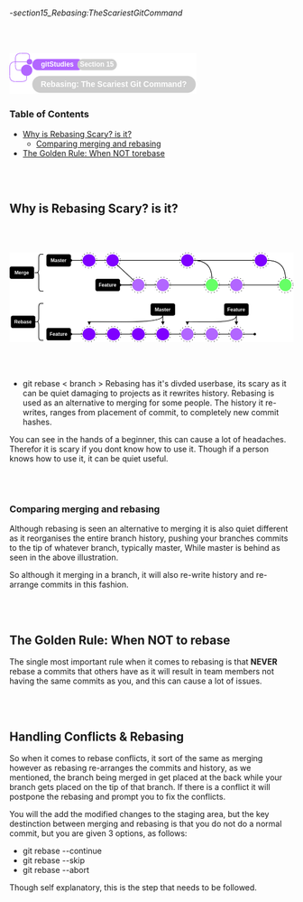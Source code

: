 ###### -section15_Rebasing:TheScariestGitCommand

<br>

<!--
Section Header
-->

![section15Header](../src/doc/section15Header.png 'Section 15 Header')

<!--
Table of Contents 
-->

### Table of Contents

+ [Why is Rebasing Scary? is it?](#why-is-rebasing-scary-is-it)
    - [Comparing merging and rebasing](#comparing-merging-and-rebasing)
+ [The Golden Rule: When NOT torebase](#the-golden-rule-when-not-to-rebase)

<br>
<br>

<!--
Start of Document
-->

## Why is Rebasing Scary? is it?

<br>
<br>

![](../src/gitRebasingOverview.png 'An illustration showing the ')

<br>
<br>

* git rebase < branch >
Rebasing has it's divded userbase, its scary as it can be quiet damaging to projects as it rewrites history. Rebasing is used as an alternative to merging for some people. The history it re-writes, ranges from placement of commit, to completely new commit hashes. 

You can see in the hands of a beginner, this can cause a lot of headaches. Therefor it is scary if you dont know how to use it. Though if a person knows how to use it, it can be quiet useful.

<br>
<br>

### Comparing merging and rebasing

Although rebasing is seen an alternative to merging it is also quiet different as it reorganises the entire branch history, pushing your branches commits to the tip of whatever branch, typically master, While master is behind as seen in the above illustration. 

So although it merging in a branch, it will also re-write history and re-arrange commits in this fashion.

<br>
<br>

## The Golden Rule: When NOT to rebase

The single most important rule when it comes to rebasing is that **NEVER** rebase a commits that others have as it will result in team members not having the same commits as you, and this can cause a lot of issues.

<br>
<br>

## Handling Conflicts & Rebasing

So when it comes to rebase conflicts, it sort of the same as merging however as rebasing re-arranges the commits and history, as we mentioned, the branch being merged in get placed at the back while your branch gets placed on the tip of that branch. If there is a conflict it will postpone the rebasing and prompt you to fix the conflicts.

You will the add the modified changes to the staging area, but the key destinction between merging and rebasing is that you do not do a normal commit, but you are given 3 options, as follows:
* git rebase --continue
* git rebase --skip
* git rebase --abort

Though self explanatory, this is the step that needs to be followed.

<br>
<br>

<!--
End of Document
-->